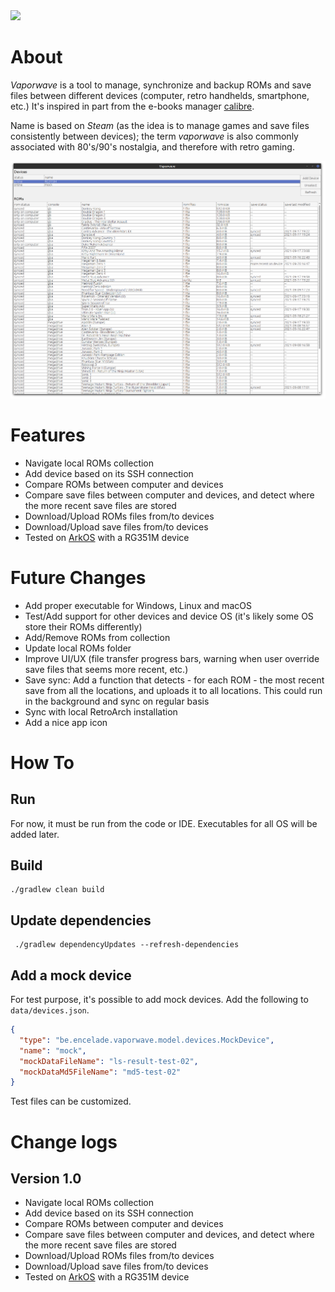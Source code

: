 <a href="https://paypal.me/benckx/2">
<img src="https://img.shields.io/badge/Donate-PayPal-green.svg"/>
</a>

# About

*Vaporwave* is a tool to manage, synchronize and backup ROMs and save files between different devices (computer, retro
handhelds, smartphone, etc.) It's inspired in part from the e-books
manager [calibre](https://github.com/kovidgoyal/calibre).

Name is based on _Steam_ (as the idea is to manage games and save files consistently between devices); the term
*vaporwave* is also commonly associated with 80's/90's nostalgia, and therefore with retro gaming.

![](img/ui1.png)

# Features

- Navigate local ROMs collection
- Add device based on its SSH connection
- Compare ROMs between computer and devices
- Compare save files between computer and devices, and detect where the more recent save files are stored
- Download/Upload ROMs files from/to devices
- Download/Upload save files from/to devices
- Tested on [ArkOS](https://github.com/christianhaitian/arkos/wiki) with a RG351M device

# Future Changes

- Add proper executable for Windows, Linux and macOS
- Test/Add support for other devices and device OS (it's likely some OS store their ROMs differently)
- Add/Remove ROMs from collection
- Update local ROMs folder
- Improve UI/UX (file transfer progress bars, warning when user override save files that seems more recent, etc.)
- Save sync: Add a function that detects - for each ROM - the most recent save from all the locations, and uploads it to
  all locations. This could run in the background and sync on regular basis
- Sync with local RetroArch installation
- Add a nice app icon

# How To

## Run

For now, it must be run from the code or IDE. Executables for all OS will be added later.

## Build

```
./gradlew clean build
```

## Update dependencies

```
 ./gradlew dependencyUpdates --refresh-dependencies
```

## Add a mock device

For test purpose, it's possible to add mock devices. Add the following to `data/devices.json`.

```json
{
  "type": "be.encelade.vaporwave.model.devices.MockDevice",
  "name": "mock",
  "mockDataFileName": "ls-result-test-02",
  "mockDataMd5FileName": "md5-test-02"
}
```

Test files can be customized.

# Change logs

## Version 1.0

- Navigate local ROMs collection
- Add device based on its SSH connection
- Compare ROMs between computer and devices
- Compare save files between computer and devices, and detect where the more recent save files are stored
- Download/Upload ROMs files from/to devices
- Download/Upload save files from/to devices
- Tested on [ArkOS](https://github.com/christianhaitian/arkos/wiki) with a RG351M device
